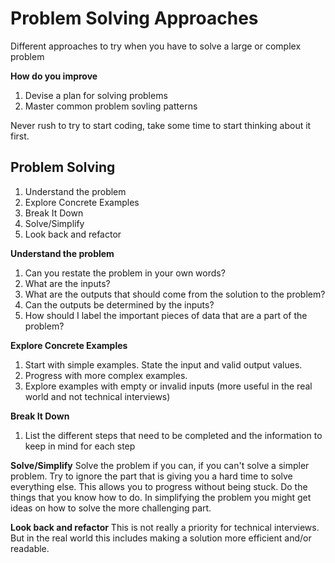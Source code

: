 # Problem Solving Approaches

Different approaches to try when you have to solve a large or complex problem

**How do you improve**
1. Devise a plan for solving problems
2. Master common problem sovling patterns

Never rush to try to start coding, take some time to start thinking about it first.

## Problem Solving
1. Understand the problem
2. Explore Concrete Examples
3. Break It Down
4. Solve/Simplify
5. Look back and refactor

**Understand the problem**
1. Can you restate the problem in your own words?
2. What are the inputs?
3. What are the outputs that should come from the solution to the problem?
4. Can the outputs be determined by the inputs?
5. How should I label the important pieces of data that are a part of the problem?

**Explore Concrete Examples**
1. Start with simple examples. State the input and valid output values.
2. Progress with more complex examples.
3. Explore examples with empty or invalid inputs (more useful in the real world and not technical interviews)

**Break It Down**
1. List the different steps that need to be completed and the information to keep in mind for each step

**Solve/Simplify**
Solve the problem if you can, if you can't solve a simpler problem.
Try to ignore the part that is giving you a hard time to solve everything else.
This allows you to progress without being stuck. Do the things that you know how to do.
In simplifying the problem you might get ideas on how to solve the more challenging part.

**Look back and refactor**
This is not really a priority for technical interviews. But in the real world this includes making a solution more efficient and/or readable.